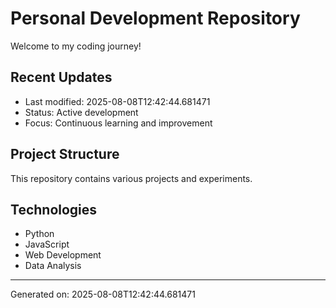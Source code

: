 # Personal Development Repository

Welcome to my coding journey! 

## Recent Updates
- Last modified: 2025-08-08T12:42:44.681471
- Status: Active development
- Focus: Continuous learning and improvement

## Project Structure
This repository contains various projects and experiments.

## Technologies
- Python
- JavaScript  
- Web Development
- Data Analysis

---
Generated on: 2025-08-08T12:42:44.681471
